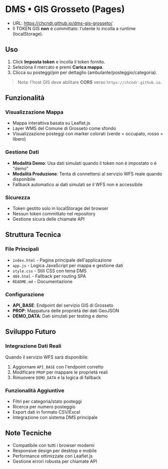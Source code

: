 # DMS • GIS Grosseto (Pages)

- URL: https://chcndr.github.io/dms-gis-grosseto/
- Il TOKEN GIS **non** è committato: l'utente lo incolla a runtime (localStorage).

## Uso
1) Click **Imposta token** e incolla il token fornito.
2) Seleziona il mercato e premi **Carica mappa**.
3) Clicca su posteggi/pin per dettaglio (ambulante/posteggio/categoria).

> Nota: l'host GIS deve abilitare **CORS** verso `https://chcndr.github.io`.

## Funzionalità

### Visualizzazione Mappa
- Mappa interattiva basata su Leaflet.js
- Layer WMS del Comune di Grosseto come sfondo
- Visualizzazione posteggi con marker colorati (verde = occupato, rosso = libero)

### Gestione Dati
- **Modalità Demo**: Usa dati simulati quando il token non è impostato o è "demo"
- **Modalità Produzione**: Tenta di connettersi al servizio WFS reale quando disponibile
- Fallback automatico ai dati simulati se il WFS non è accessibile

### Sicurezza
- Token gestito solo in localStorage del browser
- Nessun token committato nel repository
- Gestione sicura delle chiamate API

## Struttura Tecnica

### File Principali
- `index.html` - Pagina principale dell'applicazione
- `app.js` - Logica JavaScript per mappa e gestione dati
- `style.css` - Stili CSS con tema DMS
- `404.html` - Fallback per routing SPA
- `README.md` - Documentazione

### Configurazione
- **API_BASE**: Endpoint del servizio GIS di Grosseto
- **PROP**: Mappatura delle proprietà dei dati GeoJSON
- **DEMO_DATA**: Dati simulati per testing e demo

## Sviluppo Futuro

### Integrazione Dati Reali
Quando il servizio WFS sarà disponibile:
1. Aggiornare `API_BASE` con l'endpoint corretto
2. Modificare `PROP` per mappare le proprietà reali
3. Rimuovere `DEMO_DATA` e la logica di fallback

### Funzionalità Aggiuntive
- Filtri per categoria/stato posteggi
- Ricerca per numero posteggio
- Export dati in formato CSV/Excel
- Integrazione con sistema DMS principale

## Note Tecniche
- Compatibile con tutti i browser moderni
- Responsive design per desktop e mobile
- Performance ottimizzate con Leaflet.js
- Gestione errori robusta per chiamate API

